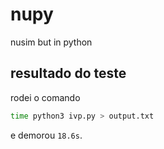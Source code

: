 # nupy
nusim but in python

## resultado do teste

rodei o comando
```sh
time python3 ivp.py > output.txt
```

e demorou `18.6s`.
